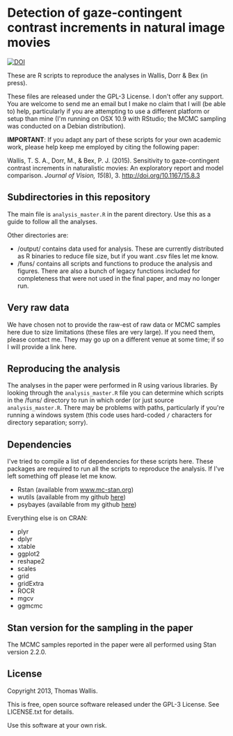 # Detection of gaze-contingent contrast increments in natural image movies

[![DOI](https://zenodo.org/badge/doi/10.5281/zenodo.32778.svg)](http://dx.doi.org/10.5281/zenodo.32778)

These are R scripts to reproduce the analyses in Wallis, Dorr & Bex (in press).

These files are released under the GPL-3 License. I don't offer any support. You are welcome to send me an email but I make no claim that I will (be able to) help, particularly if you are attempting to use a different platform or setup than mine (I'm running on OSX 10.9 with RStudio; the MCMC sampling was conducted on a Debian distribution).

**IMPORTANT**: If you adapt any part of these scripts for your own academic work, please help keep me employed by citing the following paper:

Wallis, T. S. A., Dorr, M., & Bex, P. J. (2015). Sensitivity to gaze-contingent contrast increments in naturalistic movies: An exploratory report and model comparison. *Journal of Vision, 15*(8), 3. http://doi.org/10.1167/15.8.3

## Subdirectories in this repository

The main file is `analysis_master.R` in the parent directory. Use this as a guide to follow all the analyses.

Other directories are:
  * /output/ contains data used for analysis. These are currently distributed as R binaries to reduce file size, but if you want .csv files let me know.
  * /funs/ contains all scripts and functions to produce the analysis and figures. There are also a bunch of legacy functions included for completeness that were not used in the final paper, and may no longer run.


## Very raw data

We have chosen not to provide the raw-est of raw data or MCMC samples here due to size limitations (these files are very large). If you need them, please contact me. They may go up on a different venue at some time; if so I will provide a link here.


## Reproducing the analysis

The analyses in the paper were performed in R using various libraries. By looking through the `analysis_master.R` file you can determine which scripts in the /funs/ directory to run in which order (or just source `analysis_master.R`. There may be problems with paths, particularly if you're running a windows system (this code uses hard-coded `/` characters for directory separation; sorry).

## Dependencies

I've tried to compile a list of dependencies for these scripts here. These packages are required to run all the scripts to reproduce the analysis. If I've left something off please let me know.

  * Rstan (available from www.mc-stan.org)
  * wutils (available from my github [here](https://github.com/tomwallis/wutils))
  * psybayes (available from my github [here](https://github.com/tomwallis/psybayes))

Everything else is on CRAN:

  * plyr
  * dplyr
  * xtable
  * ggplot2
  * reshape2
  * scales
  * grid
  * gridExtra
  * ROCR
  * mgcv
  * ggmcmc


## Stan version for the sampling in the paper

The MCMC samples reported in the paper were all performed using Stan version 2.2.0.

## License

Copyright 2013, Thomas Wallis.

This is free, open source software released under the GPL-3 License. See LICENSE.txt for details.

Use this software at your own risk.
